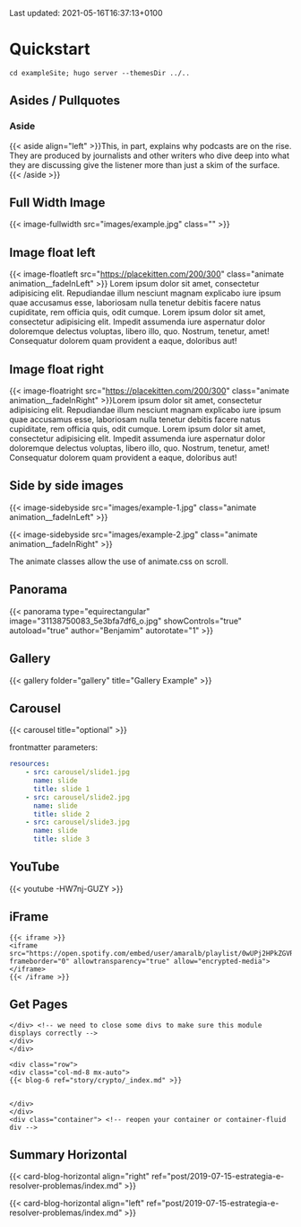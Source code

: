 
Last updated: 2021-05-16T16:37:13+0100

# Quickstart

`cd exampleSite; hugo server --themesDir ../..`


## Asides / Pullquotes

<h3>Aside</h3>

{{< aside align="left" >}}This, in part, explains why podcasts are on the rise. They are produced by journalists and other writers who dive deep into what they are discussing give the listener more than just a skim of the surface. {{< /aside >}}

## Full Width Image

{{< image-fullwidth src="images/example.jpg" class="" >}}

## Image float left 


{{< image-floatleft src="https://placekitten.com/200/300" class="animate animation__fadeInLeft" >}} Lorem ipsum dolor sit amet, consectetur adipisicing elit. Repudiandae illum nesciunt magnam explicabo iure ipsum quae accusamus esse, laboriosam nulla tenetur debitis facere natus cupiditate, rem officia quis, odit cumque. Lorem ipsum dolor sit amet, consectetur adipisicing elit. Impedit assumenda iure aspernatur dolor doloremque delectus voluptas, libero illo, quo. Nostrum, tenetur, amet! Consequatur dolorem quam provident a eaque, doloribus aut!


## Image float right 

{{< image-floatright src="https://placekitten.com/200/300" class="animate animation__fadeInRight" >}}Lorem ipsum dolor sit amet, consectetur adipisicing elit. Repudiandae illum nesciunt magnam explicabo iure ipsum quae accusamus esse, laboriosam nulla tenetur debitis facere natus cupiditate, rem officia quis, odit cumque. Lorem ipsum dolor sit amet, consectetur adipisicing elit. Impedit assumenda iure aspernatur dolor doloremque delectus voluptas, libero illo, quo. Nostrum, tenetur, amet! Consequatur dolorem quam provident a eaque, doloribus aut!

## Side by side images


{{< image-sidebyside src="images/example-1.jpg" class="animate animation__fadeInLeft" >}}

{{< image-sidebyside src="images/example-2.jpg" class="animate animation__fadeInRight" >}}

The animate classes allow the use of animate.css on scroll.

## Panorama

{{< panorama type="equirectangular" image="31138750083_5e3bfa7df6_o.jpg" showControls="true" autoload="true" author="Benjamim" autorotate="1" >}}



## Gallery

{{< gallery folder="gallery" title="Gallery Example" >}}

## Carousel

{{< carousel title="optional" >}}

frontmatter parameters:

```yaml
resources:     
    - src: carousel/slide1.jpg
      name: slide
      title: slide 1 
    - src: carousel/slide2.jpg
      name: slide 
      title: slide 2  
    - src: carousel/slide3.jpg
      name: slide 
      title: slide 3 
```



## YouTube

{{< youtube -HW7nj-GUZY >}}

## iFrame

```
{{< iframe >}}
<iframe src="https://open.spotify.com/embed/user/amaralb/playlist/0wUPj2HPkZGVRAlSMutyMT" frameborder="0" allowtransparency="true" allow="encrypted-media"></iframe>
{{< /iframe >}}
```

## Get Pages

```
</div> <!-- we need to close some divs to make sure this module displays correctly -->
</div>
</div>

<div class="row">
<div class="col-md-8 mx-auto">
{{< blog-6 ref="story/crypto/_index.md" >}}


</div>
</div>
<div class="container"> <!-- reopen your container or container-fluid div -->
```

## Summary Horizontal

{{< card-blog-horizontal align="right" ref="post/2019-07-15-estrategia-e-resolver-problemas/index.md" >}}

{{< card-blog-horizontal align="left" ref="post/2019-07-15-estrategia-e-resolver-problemas/index.md" >}}
